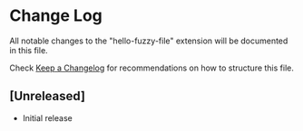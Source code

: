 # Change Log
All notable changes to the "hello-fuzzy-file" extension will be documented in this file.

Check [Keep a Changelog](http://keepachangelog.com/) for recommendations on how to structure this file.

## [Unreleased]
- Initial release